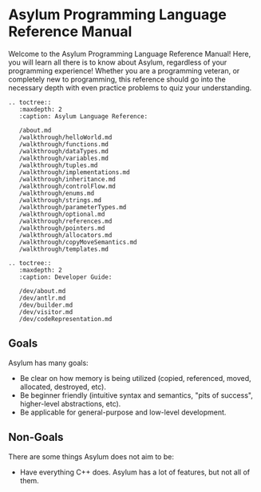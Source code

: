 # Asylum Programming Language Reference Manual
Welcome to the Asylum Programming Language Reference Manual! Here, you will learn all there is to know about Asylum, regardless of your programming experience! Whether you are a programming veteran, or completely new to programming, this reference should go into the necessary depth with even practice problems to quiz your understanding.

```{eval-rst}
.. toctree::
   :maxdepth: 2
   :caption: Asylum Language Reference:

   /about.md
   /walkthrough/helloWorld.md
   /walkthrough/functions.md
   /walkthrough/dataTypes.md
   /walkthrough/variables.md
   /walkthrough/tuples.md
   /walkthrough/implementations.md
   /walkthrough/inheritance.md
   /walkthrough/controlFlow.md
   /walkthrough/enums.md
   /walkthrough/strings.md
   /walkthrough/parameterTypes.md
   /walkthrough/optional.md
   /walkthrough/references.md
   /walkthrough/pointers.md
   /walkthrough/allocators.md
   /walkthrough/copyMoveSemantics.md
   /walkthrough/templates.md
```

```{eval-rst}
.. toctree::
   :maxdepth: 2
   :caption: Developer Guide:

   /dev/about.md
   /dev/antlr.md
   /dev/builder.md
   /dev/visitor.md
   /dev/codeRepresentation.md
```

## Goals
Asylum has many goals:
* Be clear on how memory is being utilized (copied, referenced, moved, allocated, destroyed, etc).
* Be beginner friendly (intuitive syntax and semantics, "pits of success", higher-level abstractions, etc).
* Be applicable for general-purpose and low-level development.

## Non-Goals
There are some things Asylum does not aim to be:
* Have everything C++ does. Asylum has a lot of features, but not all of them.